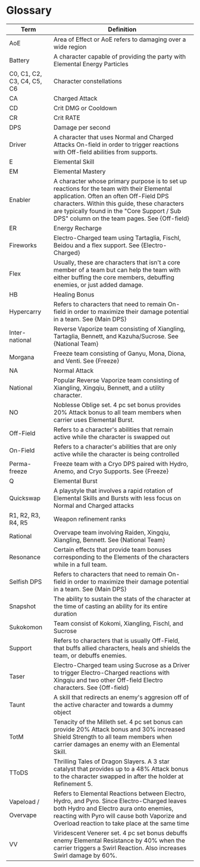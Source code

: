 # Glossary

| Term                              | Definition                                                                                                                                                                                                                                                                         |
| --------------------------------- | ---------------------------------------------------------------------------------------------------------------------------------------------------------------------------------------------------------------------------------------------------------------------------------- |
| AoE                               | Area of Effect or AoE refers to damaging over a wide region                                                                                                                                                                                                                        |
| Battery                           | A character capable of providing the party with Elemental Energy Particles                                                                                                                                                                                                         |
| C0, C1, C2, C3, C4, C5, C6        | Character constellations                                                                                                                                                                                                                                                           |
| CA                                | Charged Attack                                                                                                                                                                                                                                                                     |
| CD                                | Crit DMG or Cooldown                                                                                                                                                                                                                                                               |
| CR                                | Crit RATE                                                                                                                                                                                                                                                                          |
| DPS                               | Damage per second                                                                                                                                                                                                                                                                  |
| Driver                            | A character that uses Normal and Charged Attacks On-field in order to trigger reactions with Off-field abilities from supports.                                                                                                                                                    |
| E                                 | Elemental Skill                                                                                                                                                                                                                                                                    |
| EM                                | Elemental Mastery                                                                                                                                                                                                                                                                  |
| Enabler                           | A character whose primary purpose is to set up reactions for the team with their Elemental application. Often an often Off-Field DPS characters. Within this guide, these characters are typically found in the "Core Support / Sub DPS" column on the team pages. See {Off-field} |
| ER                                | Energy Recharge                                                                                                                                                                                                                                                                    |
| Fireworks                         | Electro-Charged team using Tartaglia, Fischl, Beidou and a flex support. See {Electro-Charged}                                                                                                                                                                                     |
| Flex                              | Usually, these are characters that isn't a core member of a team but can help the team with either buffing the core members, debuffing enemies, or just added damage.                                                                                                              |
| HB                                | Healing Bonus                                                                                                                                                                                                                                                                      |
| Hypercarry                        | Refers to characters that need to remain On-field in order to maximize their damage potential in a team. See {Main DPS}                                                                                                                                                            |
| Inter-national                    | Reverse Vaporize team consisting of Xiangling, Tartaglia, Bennett, and Kazuha/Sucrose. See {National Team}                                                                                                                                                                         |
| Morgana                           | Freeze team consisting of Ganyu, Mona, Diona, and Venti. See {Freeze}                                                                                                                                                                                                              |
| NA                                | Normal Attack                                                                                                                                                                                                                                                                      |
| National                          | Popular Reverse Vaporize team consisting of Xiangling, Xingqiu, Bennett, and a utility character.                                                                                                                                                                                  |
| NO                                | Noblesse Oblige set. 4 pc set bonus provides 20% Attack bonus to all team members when carrier uses Elemental Burst.                                                                                                                                                               |
| Off-Field                         | Refers to a character's abilities that remain active while the character is swapped out                                                                                                                                                                                            |
| On-Field                          | Refers to a character's abilities that are only active while the character is being controlled                                                                                                                                                                                     |
| Perma-freeze                      | Freeze team with a Cryo DPS paired with Hydro, Anemo, and Cryo Supports. See {Freeze}                                                                                                                                                                                              |
| Q                                 | Elemental Burst                                                                                                                                                                                                                                                                    |
| Quickswap                         | A playstyle that involves a rapid rotation of Elemental Skills and Bursts with less focus on Normal and Charged attacks                                                                                                                                                            |
| R1, R2, R3, R4, R5                | Weapon refinement ranks                                                                                                                                                                                                                                                            |
| Rational                          | Overvape team involving Raiden, Xingqiu, Xiangling, Bennett. See {National Team}                                                                                                                                                                                                   |
| Resonance                         | Certain effects that provide team bonuses corresponding to the Elements of the characters while in a full team.                                                                                                                                                                    |
| Selfish DPS                       | Refers to characters that need to remain On-field in order to maximize their damage potential in a team. See {Main DPS}                                                                                                                                                            |
| Snapshot                          | The ability to sustain the stats of the character at the time of casting an ability for its entire duration                                                                                                                                                                        |
| Sukokomon                         | Team consist of Kokomi, Xiangling, Fischl, and Sucrose                                                                                                                                                                                                                             |
| Support                           | Refers to characters that is usually Off-Field, that buffs allied characters, heals and shields the team, or debuffs enemies.                                                                                                                                                      |
| Taser                             | Electro-Charged team using Sucrose as a Driver to trigger Electro-Charged reactions with Xingqiu and two other Off-field Electro characters. See {Off-field}                                                                                                                       |
| Taunt                             | A skill that redirects an enemy's aggresion off of the active character and towards a dummy object                                                                                                                                                                                 |
| TotM                              | Tenacity of the Milleth set. 4 pc set bonus can provide 20% Attack bonus and 30% increased Shield Strength to all team members when carrier damages an enemy with an Elemental Skill.                                                                                              |
| TToDS                             | Thrilling Tales of Dragon Slayers. A 3 star catalyst that provides up to a 48% Attack bonus to the character swapped in after the holder at Refinement 5.                                                                                                                          |
| <p>Vapeload / </p><p>Overvape</p> | Refers to Elemental Reactions between Electro, Hydro, and Pyro. Since Electro-Charged leaves both Hydro and Electro aura onto enemies, reacting with Pyro will cause both Vaporize and Overload reaction to take place at the same time                                            |
| VV                                | Viridescent Venerer set. 4 pc set bonus debuffs enemy Elemental Resistance by 40% when the carrier triggers a Swirl Reaction. Also increases Swirl damage by 60%.                                                                                                                  |

